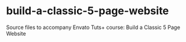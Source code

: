 # build-a-classic-5-page-website
Source files to accompany Envato Tuts+ course: Build a Classic 5 Page Website
